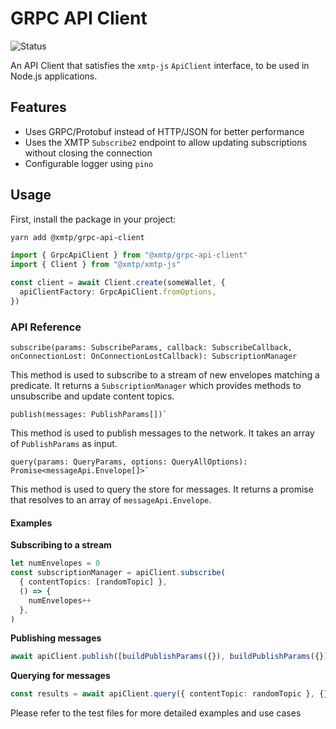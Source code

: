 # GRPC API Client

![Status](https://img.shields.io/badge/Project_status-Production-green)

An API Client that satisfies the `xmtp-js` `ApiClient` interface, to be used in Node.js applications.

## Features

- Uses GRPC/Protobuf instead of HTTP/JSON for better performance
- Uses the XMTP `Subscribe2` endpoint to allow updating subscriptions without closing the connection
- Configurable logger using `pino`

## Usage

First, install the package in your project:

```bash
yarn add @xmtp/grpc-api-client
```

```ts
import { GrpcApiClient } from "@xmtp/grpc-api-client"
import { Client } from "@xmtp/xmtp-js"

const client = await Client.create(someWallet, {
  apiClientFactory: GrpcApiClient.fromOptions,
})
```

### API Reference

```tsx
subscribe(params: SubscribeParams, callback: SubscribeCallback, onConnectionLost: OnConnectionLostCallback): SubscriptionManager
```

This method is used to subscribe to a stream of new envelopes matching a predicate. It returns a `SubscriptionManager` which provides methods to unsubscribe and update content topics.

```tsx
publish(messages: PublishParams[])`
```

This method is used to publish messages to the network. It takes an array of `PublishParams` as input.

```tsx
query(params: QueryParams, options: QueryAllOptions): Promise<messageApi.Envelope[]>`
```

This method is used to query the store for messages. It returns a promise that resolves to an array of `messageApi.Envelope`.

#### Examples

**Subscribing to a stream**

```ts
let numEnvelopes = 0
const subscriptionManager = apiClient.subscribe(
  { contentTopics: [randomTopic] },
  () => {
    numEnvelopes++
  },
)
```

**Publishing messages**

```ts
await apiClient.publish([buildPublishParams({}), buildPublishParams({})])
```

**Querying for messages**

```ts
const results = await apiClient.query({ contentTopic: randomTopic }, {})
```

Please refer to the test files for more detailed examples and use cases
